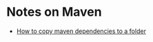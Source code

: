 Notes on Maven
==============

* [How to copy maven dependencies to a folder](copy-maven-dependencies.md)



